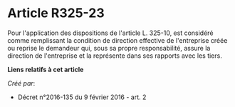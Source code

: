 # Article R325-23

Pour l'application des dispositions de l'article L. 325-10, est considéré comme remplissant la condition de direction
effective de l'entreprise créée ou reprise le demandeur qui, sous sa propre responsabilité, assure la direction de
l'entreprise et la représente dans ses rapports avec les tiers.

**Liens relatifs à cet article**

_Créé par_:

  - Décret n°2016-135 du 9 février 2016 - art. 2
